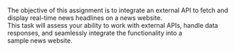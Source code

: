 The objective of this assignment is to integrate an external API to fetch and display real-time news headlines on a news website.
<br>
This task will assess your ability to work with external APIs, 
handle data responses, and seamlessly integrate the functionality into a sample news website.
